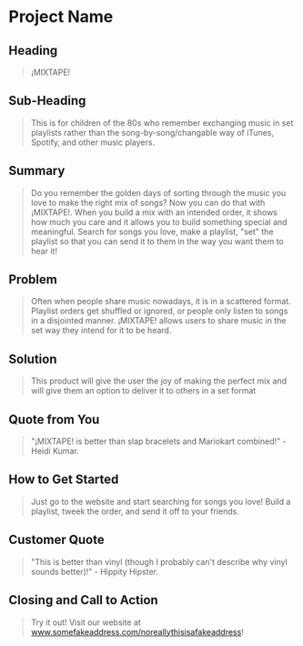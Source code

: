 # Project Name #

<!-- 
> This material was originally posted [here](http://www.quora.com/What-is-Amazons-approach-to-product-development-and-product-management). It is reproduced here for posterities sake.

There is an approach called "working backwards" that is widely used at Amazon. They work backwards from the customer, rather than starting with an idea for a product and trying to bolt customers onto it. While working backwards can be applied to any specific product decision, using this approach is especially important when developing new products or features.

For new initiatives a product manager typically starts by writing an internal press release announcing the finished product. The target audience for the press release is the new/updated product's customers, which can be retail customers or internal users of a tool or technology. Internal press releases are centered around the customer problem, how current solutions (internal or external) fail, and how the new product will blow away existing solutions.

If the benefits listed don't sound very interesting or exciting to customers, then perhaps they're not (and shouldn't be built). Instead, the product manager should keep iterating on the press release until they've come up with benefits that actually sound like benefits. Iterating on a press release is a lot less expensive than iterating on the product itself (and quicker!).

If the press release is more than a page and a half, it is probably too long. Keep it simple. 3-4 sentences for most paragraphs. Cut out the fat. Don't make it into a spec. You can accompany the press release with a FAQ that answers all of the other business or execution questions so the press release can stay focused on what the customer gets. My rule of thumb is that if the press release is hard to write, then the product is probably going to suck. Keep working at it until the outline for each paragraph flows. 

Oh, and I also like to write press-releases in what I call "Oprah-speak" for mainstream consumer products. Imagine you're sitting on Oprah's couch and have just explained the product to her, and then you listen as she explains it to her audience. That's "Oprah-speak", not "Geek-speak".

Once the project moves into development, the press release can be used as a touchstone; a guiding light. The product team can ask themselves, "Are we building what is in the press release?" If they find they're spending time building things that aren't in the press release (overbuilding), they need to ask themselves why. This keeps product development focused on achieving the customer benefits and not building extraneous stuff that takes longer to build, takes resources to maintain, and doesn't provide real customer benefit (at least not enough to warrant inclusion in the press release).
 -->
 
## Heading ##
  > ¡MIXTAPE!

## Sub-Heading ##
  > This is for children of the 80s who remember exchanging music in set playlists rather than the song-by-song/changable way of iTunes, Spotify, and other music players.

## Summary ##
  > Do you remember the golden days of sorting through the music you love to make the right mix of songs? Now you can do that with
  > ¡MIXTAPE!. When you build a mix with an intended order, it shows how much you care and it allows you to build something special and meaningful.
  > Search for songs you love, make a playlist, "set" the playlist so that you can send it to them in the way you want them to hear it! 

## Problem ##
  > Often when people share music nowadays, it is in a scattered format. Playlist orders get shuffled or ignored, or people only listen to songs in a disjointed manner. 
  > ¡MIXTAPE! allows users to share music in the set way they intend for it to be heard. 

## Solution ##
  > This product will give the user the joy of making the perfect mix and will give them an option to deliver it to others in a set format

## Quote from You ##
  > "¡MIXTAPE! is better than slap bracelets and Mariokart combined!" -Heidi Kumar.

## How to Get Started ##
  > Just go to the website and start searching for songs you love! Build a playlist, tweek the order, and send it off to your friends. 

## Customer Quote ##
  > "This is better than vinyl (though I probably can't describe why vinyl sounds better)!" - Hippity Hipster.

## Closing and Call to Action ##
  > Try it out! Visit our website at www.somefakeaddress.com/noreallythisisafakeaddress!
